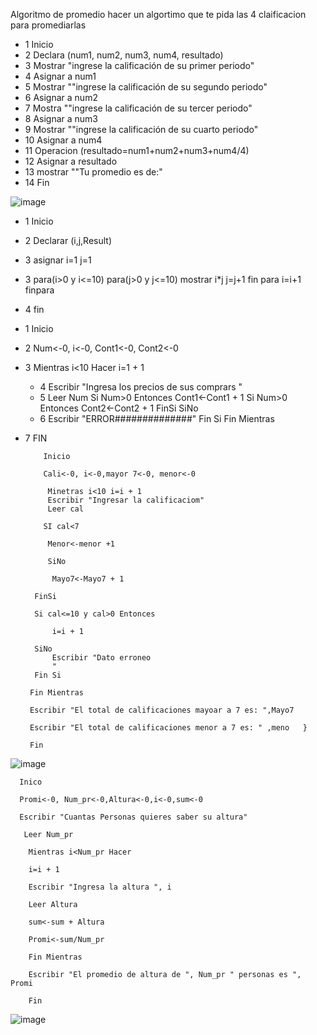 Algoritmo de promedio 
hacer un algortimo que te pida las 4 claificacion para promediarlas 

* 1 Inicio 
* 2 Declara (num1, num2, num3, num4, resultado)
* 3 Mostrar "ingrese la calificación de su primer periodo"
* 4 Asignar a num1 
* 5 Mostrar ""ingrese la calificación de su segundo periodo"
* 6 Asignar a num2
* 7 Mostra ""ingrese la calificación de su tercer periodo"
* 8 Asignar a num3
* 9 Mostrar ""ingrese la calificación de su cuarto periodo"
* 10 Asignar a num4
* 11 Operacion (resultado=num1+num2+num3+num4/4)
* 12 Asignar a resultado 
* 13 mostrar ""Tu promedio es de:"
* 14 Fin 

![image](https://user-images.githubusercontent.com/99523872/163237103-a25cb161-7c66-468e-af0c-989209d5d35c.png)

* 1 Inicio 
* 2 Declarar (i,j,Result)
* 3 asignar i=1 j=1
* 3 para(i>0 y i<=10)
    para(j>0 y j<=10)
    mostrar i*j
    j=j+1
    fin para
    i=i+1 
    finpara  
* 4 fin
 
 
 
* 1 Inicio
* 2 Num<-0, i<-0, Cont1<-0, Cont2<-0
* 3 Mientras i<10 Hacer
		i=1 + 1
	* 4 Escribir "Ingresa los precios de sus comprars "
	* 5	Leer Num
		Si Num>0 Entonces
			Cont1<-Cont1 + 1
			Si Num>0 Entonces
				Cont2<-Cont2 + 1
			FinSi
		SiNo
	* 6  Escribir "ERROR##############"
		Fin Si
	Fin Mientras
* 7 FIN



          Inicio

          Cali<-0, i<-0,mayor 7<-0, menor<-0 

           Minetras i<10 i=i + 1
           Escribir "Ingresar la calificaciom"
           Leer cal
      
          SI cal<7
        
           Menor<-menor +1
           
           SiNo
           
			Mayo7<-Mayo7 + 1
            
		FinSi
        
        Si cal<=10 y cal>0 Entonces
        
			i=i + 1
            
		SiNo
			Escribir "Dato erroneo
            "
		Fin Si
        
	   Fin Mientras  
    
       Escribir "El total de calificaciones mayoar a 7 es: ",Mayo7 
 
	   Escribir "El total de calificaciones menor a 7 es: " ,meno   }
       
       Fin

![image](https://user-images.githubusercontent.com/99523872/165597396-6c9a5efb-5ca2-4ee9-9032-bf7c50ca3bb6.png)

      Inico

      Promi<-0, Num_pr<-0,Altura<-0,i<-0,sum<-0

      Escribir "Cuantas Personas quieres saber su altura"

       Leer Num_pr

        Mientras i<Num_pr Hacer

		i=i + 1
        
		Escribir "Ingresa la altura ", i
        
		Leer Altura
        
		sum<-sum + Altura
        
		Promi<-sum/Num_pr
        
		Fin Mientras
    
        Escribir "El promedio de altura de ", Num_pr " personas es ", Promi
        
        Fin

![image](https://user-images.githubusercontent.com/99523872/165597529-0b2d5c55-5379-4c66-aa3b-281bada0b762.png)






